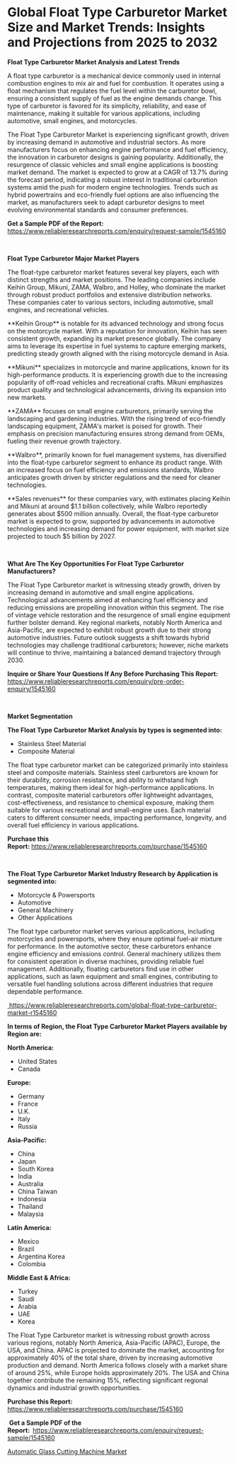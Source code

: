 <p><h1>Global Float Type Carburetor Market Size and Market Trends: Insights and Projections from 2025 to 2032</h1></p><p><strong>Float Type Carburetor Market Analysis and Latest Trends</strong></p>
<p><p>A float type carburetor is a mechanical device commonly used in internal combustion engines to mix air and fuel for combustion. It operates using a float mechanism that regulates the fuel level within the carburetor bowl, ensuring a consistent supply of fuel as the engine demands change. This type of carburetor is favored for its simplicity, reliability, and ease of maintenance, making it suitable for various applications, including automotive, small engines, and motorcycles.</p><p>The Float Type Carburetor Market is experiencing significant growth, driven by increasing demand in automotive and industrial sectors. As more manufacturers focus on enhancing engine performance and fuel efficiency, the innovation in carburetor designs is gaining popularity. Additionally, the resurgence of classic vehicles and small engine applications is boosting market demand. The market is expected to grow at a CAGR of 13.7% during the forecast period, indicating a robust interest in traditional carburetion systems amid the push for modern engine technologies. Trends such as hybrid powertrains and eco-friendly fuel options are also influencing the market, as manufacturers seek to adapt carburetor designs to meet evolving environmental standards and consumer preferences.</p></p>
<p><strong>Get a Sample PDF of the Report:&nbsp;</strong> <a href="https://www.reliableresearchreports.com/enquiry/request-sample/1545160?utm_campaign=2734&utm_medium=2&utm_source=Github&utm_content=ia&utm_term=08042025&utm_id=float-type-carburetor">https://www.reliableresearchreports.com/enquiry/request-sample/1545160</a></p>
<p>&nbsp;</p>
<p><strong>Float Type Carburetor Major Market Players</strong></p>
<p><p>The float-type carburetor market features several key players, each with distinct strengths and market positions. The leading companies include Keihin Group, Mikuni, ZAMA, Walbro, and Holley, who dominate the market through robust product portfolios and extensive distribution networks. These companies cater to various sectors, including automotive, small engines, and recreational vehicles.</p><p>**Keihin Group** is notable for its advanced technology and strong focus on the motorcycle market. With a reputation for innovation, Keihin has seen consistent growth, expanding its market presence globally. The company aims to leverage its expertise in fuel systems to capture emerging markets, predicting steady growth aligned with the rising motorcycle demand in Asia.</p><p>**Mikuni** specializes in motorcycle and marine applications, known for its high-performance products. It is experiencing growth due to the increasing popularity of off-road vehicles and recreational crafts. Mikuni emphasizes product quality and technological advancements, driving its expansion into new markets.</p><p>**ZAMA** focuses on small engine carburetors, primarily serving the landscaping and gardening industries. With the rising trend of eco-friendly landscaping equipment, ZAMA's market is poised for growth. Their emphasis on precision manufacturing ensures strong demand from OEMs, fueling their revenue growth trajectory.</p><p>**Walbro**, primarily known for fuel management systems, has diversified into the float-type carburetor segment to enhance its product range. With an increased focus on fuel efficiency and emissions standards, Walbro anticipates growth driven by stricter regulations and the need for cleaner technologies.</p><p>**Sales revenues** for these companies vary, with estimates placing Keihin and Mikuni at around $1.1 billion collectively, while Walbro reportedly generates about $500 million annually. Overall, the float-type carburetor market is expected to grow, supported by advancements in automotive technologies and increasing demand for power equipment, with market size projected to touch $5 billion by 2027.</p></p>
<p>&nbsp;</p>
<p><strong>What Are The Key Opportunities For Float Type Carburetor Manufacturers?</strong></p>
<p><p>The Float Type Carburetor market is witnessing steady growth, driven by increasing demand in automotive and small engine applications. Technological advancements aimed at enhancing fuel efficiency and reducing emissions are propelling innovation within this segment. The rise of vintage vehicle restoration and the resurgence of small engine equipment further bolster demand. Key regional markets, notably North America and Asia-Pacific, are expected to exhibit robust growth due to their strong automotive industries. Future outlook suggests a shift towards hybrid technologies may challenge traditional carburetors; however, niche markets will continue to thrive, maintaining a balanced demand trajectory through 2030.</p></p>
<p><strong>Inquire or Share Your Questions If Any Before Purchasing This Report:</strong> <a href="https://www.reliableresearchreports.com/enquiry/pre-order-enquiry/1545160?utm_campaign=2734&utm_medium=2&utm_source=Github&utm_content=ia&utm_term=08042025&utm_id=float-type-carburetor">https://www.reliableresearchreports.com/enquiry/pre-order-enquiry/1545160</a></p>
<p>&nbsp;</p>
<p><strong>Market Segmentation</strong></p>
<p><strong>The Float Type Carburetor Market Analysis by types is segmented into:</strong></p>
<p><ul><li>Stainless Steel Material</li><li>Composite Material</li></ul></p>
<p><p>The float type carburetor market can be categorized primarily into stainless steel and composite materials. Stainless steel carburetors are known for their durability, corrosion resistance, and ability to withstand high temperatures, making them ideal for high-performance applications. In contrast, composite material carburetors offer lightweight advantages, cost-effectiveness, and resistance to chemical exposure, making them suitable for various recreational and small-engine uses. Each material caters to different consumer needs, impacting performance, longevity, and overall fuel efficiency in various applications.</p></p>
<p><strong>Purchase this Report:&nbsp;</strong><a href="https://www.reliableresearchreports.com/purchase/1545160?utm_campaign=2734&utm_medium=2&utm_source=Github&utm_content=ia&utm_term=08042025&utm_id=float-type-carburetor">https://www.reliableresearchreports.com/purchase/1545160</a></p>
<p>&nbsp;</p>
<p><strong>The Float Type Carburetor Market Industry Research by Application is segmented into:</strong></p>
<p><ul><li>Motorcycle & Powersports</li><li>Automotive</li><li>General Machinery</li><li>Other Applications</li></ul></p>
<p><p>The float type carburetor market serves various applications, including motorcycles and powersports, where they ensure optimal fuel-air mixture for performance. In the automotive sector, these carburetors enhance engine efficiency and emissions control. General machinery utilizes them for consistent operation in diverse machines, providing reliable fuel management. Additionally, floating carburetors find use in other applications, such as lawn equipment and small engines, contributing to versatile fuel handling solutions across different industries that require dependable performance.</p></p>
<p><a href="https://www.reliableresearchreports.com/global-float-type-carburetor-market-r1545160?utm_campaign=2734&utm_medium=2&utm_source=Github&utm_content=ia&utm_term=08042025&utm_id=float-type-carburetor">&nbsp;https://www.reliableresearchreports.com/global-float-type-carburetor-market-r1545160</a></p>
<p><strong>In terms of Region, the Float Type Carburetor Market Players available by Region are:</strong></p>
<p>
    <p> <strong> North America: </strong>
        <ul>
            <li>United States</li>
            <li>Canada</li>
        </ul>
        </p> 
    <p> <strong> Europe: </strong>
        <ul>
            <li>Germany</li>
            <li>France</li>
            <li>U.K.</li>
            <li>Italy</li>
            <li>Russia</li>
        </ul>
        </p> 
    <p> <strong> Asia-Pacific: </strong>
        <ul>
            <li>China</li>
            <li>Japan</li>
            <li>South Korea</li>
            <li>India</li>
            <li>Australia</li>
            <li>China Taiwan</li>
            <li>Indonesia</li>
            <li>Thailand</li>
            <li>Malaysia</li>
        </ul>
        </p> 
    <p> <strong> Latin America: </strong>
        <ul>
            <li>Mexico</li>
            <li>Brazil</li>
            <li>Argentina Korea</li>
            <li>Colombia</li>
        </ul>
        </p> 
    <p> <strong> Middle East & Africa: </strong>
        <ul>
            <li>Turkey</li>
            <li>Saudi</li>
            <li>Arabia</li>
            <li>UAE</li>
            <li>Korea</li>
        </ul>
    </p>
    </p>
<p><p>The Float Type Carburetor market is witnessing robust growth across various regions, notably North America, Asia-Pacific (APAC), Europe, the USA, and China. APAC is projected to dominate the market, accounting for approximately 40% of the total share, driven by increasing automotive production and demand. North America follows closely with a market share of around 25%, while Europe holds approximately 20%. The USA and China together contribute the remaining 15%, reflecting significant regional dynamics and industrial growth opportunities.</p></p>
<p><strong>Purchase this Report: </strong><a href="https://www.reliableresearchreports.com/purchase/1545160?utm_campaign=2734&utm_medium=2&utm_source=Github&utm_content=ia&utm_term=08042025&utm_id=float-type-carburetor">https://www.reliableresearchreports.com/purchase/1545160</a></p>
<p>&nbsp;<strong>Get a Sample PDF of the Report:&nbsp;&nbsp;</strong><a href="https://www.reliableresearchreports.com/enquiry/request-sample/1545160?utm_campaign=2734&utm_medium=2&utm_source=Github&utm_content=ia&utm_term=08042025&utm_id=float-type-carburetor">https://www.reliableresearchreports.com/enquiry/request-sample/1545160</a></p>
<p><strong></strong></p>
<p><p><a href="https://github.com/avikalitesjj/Market-Research-Report-List-1/blob/main/automatic-glass-cutting-machine-market.md?utm_campaign=2734&utm_medium=2&utm_source=Github&utm_content=ia&utm_term=08042025&utm_id=float-type-carburetor">Automatic Glass Cutting Machine Market</a></p></p>